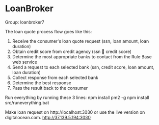 # LoanBroker
Group: loanbroker7


The loan quote process flow goes like this:
1. Receive the consumer's loan quote request (ssn, loan amount, loan duration)
2. Obtain credit score from credit agency (ssn  credit score)
3. Determine the most appropriate banks to contact from the Rule Base web service
4. Send a request to each selected bank (ssn, credit score, loan amount, loan duration)
5. Collect response from each selected bank
6. Determine the best response
7. Pass the result back to the consumer


Run everything by running these 3 lines:
npm install pm2 -g
npm install
src/runeverything.bat

Make loan request on http://localhost:3030
or use the live version on digitalocean.com.
http://37.139.5.194:3030
